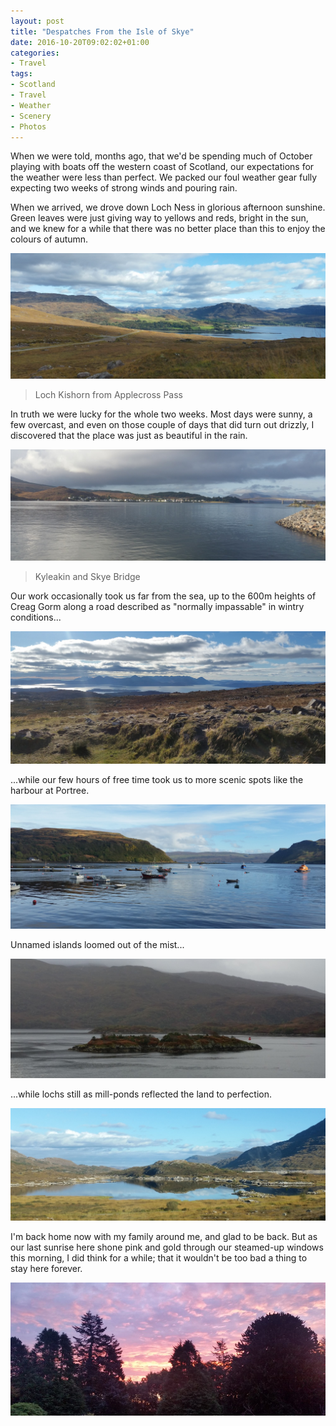 ```yaml
---
layout: post
title: "Despatches From the Isle of Skye"
date: 2016-10-20T09:02:02+01:00
categories:
- Travel
tags:
- Scotland
- Travel
- Weather
- Scenery
- Photos
---
```


When we were told, months ago, that we'd be spending much of October playing with boats off the western coast of Scotland, our expectations for the weather were less than perfect. We packed our foul weather gear fully expecting two weeks of strong winds and pouring rain.

When we arrived, we drove down Loch Ness in glorious afternoon sunshine. Green leaves were just giving way to yellows and reds, bright in the sun, and we knew for a while that there was no better place than this to enjoy the colours of autumn.

![](/blog/2016/scotland1.jpg)

> Loch Kishorn from Applecross Pass

In truth we were lucky for the whole two weeks. Most days were sunny, a few overcast, and even on those couple of days that did turn out drizzly, I discovered that the place was just as beautiful in the rain.

![](/blog/2016/scotland2.jpg)

> Kyleakin and Skye Bridge

Our work occasionally took us far from the sea, up to the 600m heights of Creag Gorm along a road described as "normally impassable" in wintry conditions...

![](/blog/2016/scotland3.jpg)

...while our few hours of free time took us to more scenic spots like the harbour at Portree.

![](/blog/2016/scotland4.jpg)

Unnamed islands loomed out of the mist...

![](/blog/2016/scotland6.jpg)

...while lochs still as mill-ponds reflected the land to perfection.

![](/blog/2016/scotland7.jpg)

I'm back home now with my family around me, and glad to be back. But as our last sunrise here shone pink and gold through our steamed-up windows this morning, I did think for a while; that it wouldn't be too bad a thing to stay here forever.

![](/blog/2016/scotland5.jpg)
